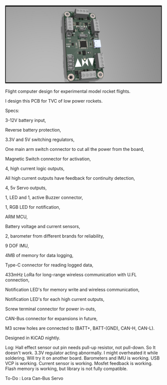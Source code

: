 ![alt text](https://github.com/emrelio/ANV_Flight_Computer/blob/main/ANV_V1.2/Medya%20Dosyalar%C4%B1/ANV1.jpg?raw=true)


Flight computer design for experimental model rocket flights.



I design this PCB for TVC of low power rockets.



Specs:


3-12V battery input,

Reverse battery protection,

3.3V and 5V switching regulators,

One main arm switch connector to cut all the power from the board,

Magnetic Switch connector for activation,

4, high current logic outputs,

All high current outputs have feedback for continuity detection,

4, 5v Servo outputs,

1,  LED and 1, active Buzzer connector,

1, RGB LED for notification,

ARM MCU,

Battery voltage and current sensors,

2, barometer from different brands for reliability,

9 DOF IMU,

4MB of memory for data logging,

Type-C connector for reading logged data,

433mHz LoRa for long-range wireless communication with U.FL connection,

Notification LED's for memory write and wireless communication,

Notification LED's for each high current outputs,

Screw terminal connector for power in-outs,

CAN-Bus connector for expansions in future,

M3 screw holes are connected to (BATT+, BATT-(GND), CAN-H, CAN-L).





Designed in KiCAD nightly.


Log:
Hall effect sensor out pin needs pull-up resistor, not pull-down. So It doesn't work.
3.3V regulator acting abnormally. I might overheated it while soldering. Will try it on another board.
Barometers and IMU is working.
USB VCP is working.
Current sensor is working.
Mosfet feedback is working.
Flash memory is working, but library is not fully compatible.

To-Do :
Lora
Can-Bus
Servo

